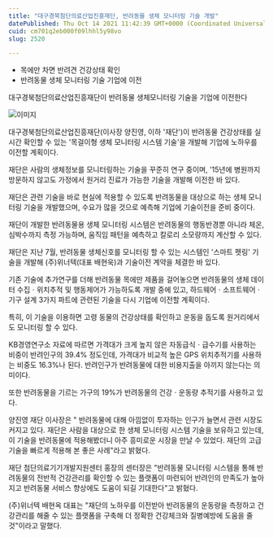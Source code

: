 ```yaml
---
title: "대구경북첨단의료산업진흥재단, 반려동물 생체 모니터링 기술 개발"
datePublished: Thu Oct 14 2021 11:42:39 GMT+0000 (Coordinated Universal Time)
cuid: cm701q2eb000f09lhhl5y98vo
slug: 2520

---
```



- 목에만 차면 반려견 건강상태 확인
- 반려동물 생체 모니터링 기술 기업에 이전

대구경북첨단의료산업진흥재단이 반려동물 생체모니터링 기술을 기업에 이전한다

![이미지](https://cdn.hashnode.com/res/hashnode/image/upload/v1739251980829/ec86782c-2d18-4a77-b72d-bb74771e4347.jpeg)

대구경북첨단의료산업진흥재단(이사장 양진영, 이하 '재단')이 반려동물 건강상태를 실시간 확인할 수 있는 '목걸이형 생체 모니터링 시스템 기술'을 개발해 기업에 노하우를 이전할 계획이다.

재단은 사람의 생체정보를 모니터링하는 기술을 꾸준히 연구 중이며, '15년에 병원까지 방문하지 않고도 가정에서 원거리 진료가 가능한 기술을 개발해 이전한 바 있다.

재단은 관련 기술을 바로 현실에 적용할 수 있도록 반려동물을 대상으로 하는 생체 모니터링 기술을 개발했으며, 수요가 많을 것으로 예측해 기업에 기술이전을 준비 중이다.

재단이 개발한 반려동물용 생체 모니터링 시스템은 반려동물의 행동반경뿐 아니라 체온, 심박수까지 측정 가능하며, 움직임 패턴을 예측하고 칼로리 소모량까지 계산할 수 있다.

재단은 지난 7월, 반려동물 생체신호를 모니터링 할 수 있는 시스템인 '스마트 펫링' 기술을 개발해 (주)위너텍(대표 배현욱)과 기술이전 계약을 체결한 바 있다.

기존 기술에 추가연구를 더해 반려동물 목에만 제품을 걸어놓으면 반려동물의 생체 데이터 수집ㆍ위치추적 및 행동제어가 가능하도록 개발 중에 있고, 하드웨어ㆍ소프트웨어ㆍ기구 설계 3가지 파트에 관련된 기술을 다시 기업에 이전할 계획이다.

특히, 이 기술을 이용하면 고령 동물의 건강상태를 확인하고 운동을 돕도록 원거리에서도 모니터링 할 수 있다.

KB경영연구소 자료에 따르면 가격대가 크게 높지 않은 자동급식ㆍ급수기를 사용하는 비중이 반려인구의 39.4% 정도인데, 가격대가 비교적 높은 GPS 위치추적기를 사용하는 비중도 16.3%나 된다. 반려인구가 반려동물에 대한 비용지출을 아끼지 않는다는 의미이다.

또한 반려동물을 기르는 가구의 19%가 반려동물의 건강ㆍ운동량 추적기를 사용하고 있다.

양진영 재단 이사장은 " 반려동물에 대해 아낌없이 투자하는 인구가 늘면서 관련 시장도 커지고 있다. 재단은 사람을 대상으로 한 생체 모니터링 시스템 기술을 보유하고 있는데, 이 기술을 반려동물에 적용해봤더니 아주 흥미로운 시장을 만날 수 있었다. 재단의 고급기술을 빠르게 적용해 본 좋은 사례"라고 밝혔다.

재단 첨단의료기기개발지원센터 홍장의 센터장은 "반려동물 모니터링 시스템을 통해 반려동물의 전반적 건강관리를 확인할 수 있는 플랫폼이 마련되어 반려인의 만족도가 높아지고 반려동물 서비스 향상에도 도움이 되길 기대한다"고 밝혔다.

(주)위너텍 배현옥 대표는 "재단의 노하우를 이전받아 반려동물의 운동량을 측정하고 건강관리를 해줄 수 있는 플랫폼을 구축해 더 정확한 건강체크와 질병예방에 도움을 줄 것"이라고 말했다.